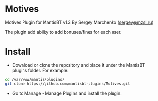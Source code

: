 Motives
================

Motives Plugin for MantisBT v1.3
By Sergey Marchenko (sergey@mzsl.ru)

The plugin add ability to add bonuses/fines for each user.

Install
================
- Download or clone the repository and place it under the MantisBT plugins folder. For example:

```bash
cd /var/www/mantis/plugins/
git clone https://github.com/mantisbt-plugins/Motives.git
```

- Go to Manage - Manage Plugins and install the plugin.

